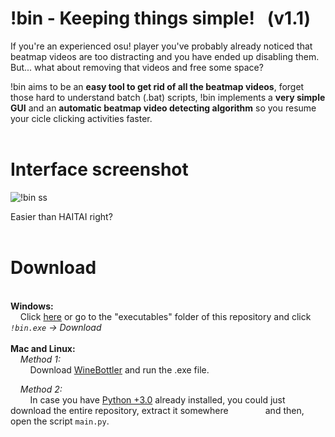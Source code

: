 # !bin - Keeping things simple! &nbsp; (v1.1)

If you're an experienced osu! player you've probably already noticed that beatmap videos are too distracting 
and you have ended up disabling them. 
But... what about removing that videos and free some space?

!bin aims to be an __easy tool to get rid of all the beatmap videos__, forget those hard to understand batch (.bat) scripts, !bin implements a __very simple GUI__ and an __automatic beatmap video detecting algorithm__ so you resume your cicle clicking activities faster.
<br/>
<br/>
# Interface screenshot
![!bin ss](https://i.imgur.com/xeKsiqQ.png)

Easier than HAITAI right?
<br/>
<br/>
# Download
<br/>__Windows:__
<br/>
  &nbsp; &nbsp; Click [here](https://github.com/Axyss/-bin/raw/master/executables/!bin.exe) or go to the "executables" folder of this repository and click  _`!bin.exe` -> Download_<br/>
<br/>
__Mac and Linux:__<br/>
&nbsp; &nbsp; _*Method 1:*_<br/>
&nbsp; &nbsp; &nbsp; &nbsp; Download [WineBottler](http://winebottler.kronenberg.org/) and run the .exe file.
    
&nbsp; &nbsp; _*Method 2:*_<br/>
&nbsp; &nbsp; &nbsp; &nbsp; In case you have [Python +3.0](https://www.python.org/downloads/) already installed, you could just download the entire repository, extract it somewhere &nbsp; &nbsp; &nbsp; &nbsp; &nbsp; &nbsp; &nbsp; and then, open the script `main.py`.
    
